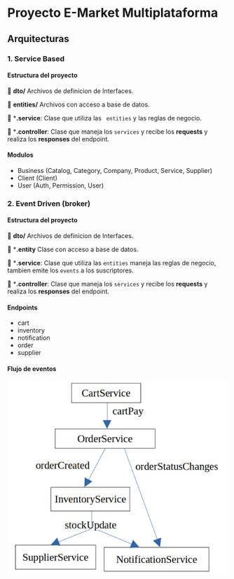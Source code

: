 # Proyecto E-Market Multiplataforma

## Arquitecturas

### 1. Service Based

#### Estructura del proyecto
📁 **dto/**  Archivos de definicion de Interfaces.

📁 **entities/**  Archivos con acceso a base de datos.

📄 ***.service**: Clase que utiliza las ` entities` y las reglas de negocio.

📄 ***.controller**: Clase que maneja los `services` y recibe los **requests** y realiza los **responses** del endpoint.

#### Modulos
* Business (Catalog, Category, Company, Product, Service, Supplier)
* Client (Client)
* User (Auth, Permission, User)

### 2. Event Driven (broker)

#### Estructura del proyecto
📁 **dto/**  Archivos de definicion de Interfaces.

📄 ***.entity** Clase con acceso a base de datos.

📄 ***.service**: Clase que utiliza las `entities` maneja las reglas de negocio, tambien emite los `events` a los suscriptores.

📄 ***.controller**: Clase que maneja los `services` y recibe los **requests** y realiza los **responses** del endpoint.

#### Endpoints
* cart
* inventory
* notification
* order
* supplier

#### Flujo de eventos
![Diagrama de flujo de eventos](./event-driven/architecture.png)